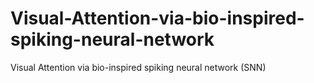 # Visual-Attention-via-bio-inspired-spiking-neural-network
Visual Attention via bio-inspired spiking neural network (SNN) 
